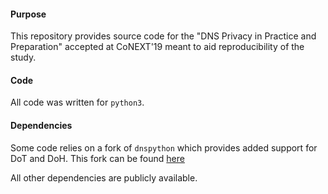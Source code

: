 #### Purpose
This repository provides source code for the 
"DNS Privacy in Practice and Preparation" accepted at CoNEXT'19 meant
to aid reproducibility of the study.

#### Code
All code was written for `python3`.

#### Dependencies
Some code relies on a fork of `dnspython` which provides
added support for DoT and DoH. This fork can be found 
[here](https://github.com/byu-imaal/dnspython)

All other dependencies are publicly available.

